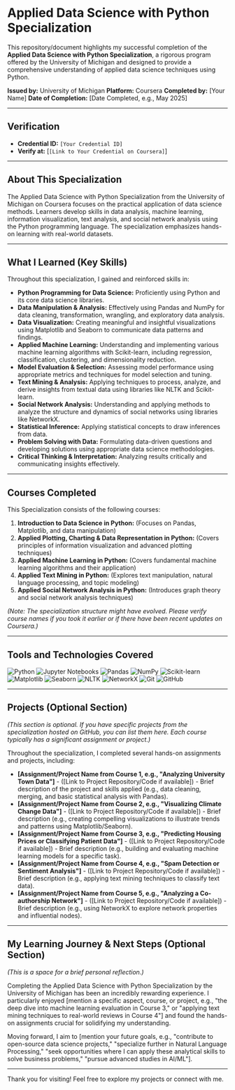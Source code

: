 # Applied Data Science with Python Specialization

<p align="center">
  </p>

This repository/document highlights my successful completion of the **Applied Data Science with Python Specialization**, a rigorous program offered by the University of Michigan and designed to provide a comprehensive understanding of applied data science techniques using Python.

**Issued by:** University of Michigan
**Platform:** Coursera
**Completed by:** [Your Name]
**Date of Completion:** [Date Completed, e.g., May 2025]

---

## Verification

* **Credential ID:** `[Your Credential ID]`
* **Verify at:** [`[Link to Your Credential on Coursera]`]

---

## About This Specialization

The Applied Data Science with Python Specialization from the University of Michigan on Coursera focuses on the practical application of data science methods. Learners develop skills in data analysis, machine learning, information visualization, text analysis, and social network analysis using the Python programming language. The specialization emphasizes hands-on learning with real-world datasets.

---

## What I Learned (Key Skills)

Throughout this specialization, I gained and reinforced skills in:

* **Python Programming for Data Science:** Proficiently using Python and its core data science libraries.
* **Data Manipulation & Analysis:** Effectively using Pandas and NumPy for data cleaning, transformation, wrangling, and exploratory data analysis.
* **Data Visualization:** Creating meaningful and insightful visualizations using Matplotlib and Seaborn to communicate data patterns and findings.
* **Applied Machine Learning:** Understanding and implementing various machine learning algorithms with Scikit-learn, including regression, classification, clustering, and dimensionality reduction.
* **Model Evaluation & Selection:** Assessing model performance using appropriate metrics and techniques for model selection and tuning.
* **Text Mining & Analysis:** Applying techniques to process, analyze, and derive insights from textual data using libraries like NLTK and Scikit-learn.
* **Social Network Analysis:** Understanding and applying methods to analyze the structure and dynamics of social networks using libraries like NetworkX.
* **Statistical Inference:** Applying statistical concepts to draw inferences from data.
* **Problem Solving with Data:** Formulating data-driven questions and developing solutions using appropriate data science methodologies.
* **Critical Thinking & Interpretation:** Analyzing results critically and communicating insights effectively.

---

## Courses Completed

This Specialization consists of the following courses:

1.  **Introduction to Data Science in Python:** (Focuses on Pandas, Matplotlib, and data manipulation)
2.  **Applied Plotting, Charting & Data Representation in Python:** (Covers principles of information visualization and advanced plotting techniques)
3.  **Applied Machine Learning in Python:** (Covers fundamental machine learning algorithms and their application)
4.  **Applied Text Mining in Python:** (Explores text manipulation, natural language processing, and topic modeling)
5.  **Applied Social Network Analysis in Python:** (Introduces graph theory and social network analysis techniques)

*(Note: The specialization structure might have evolved. Please verify course names if you took it earlier or if there have been recent updates on Coursera.)*

---

## Tools and Technologies Covered

<p align="left">
  <img src="https://img.shields.io/badge/Python-3776AB?style=for-the-badge&logo=python&logoColor=white" alt="Python"/>
  <img src="https://img.shields.io/badge/Jupyter-F37626?style=for-the-badge&logo=Jupyter&logoColor=white" alt="Jupyter Notebooks"/>
  <img src="https://img.shields.io/badge/pandas-150458?style=for-the-badge&logo=pandas&logoColor=white" alt="Pandas"/>
  <img src="https://img.shields.io/badge/NumPy-013243?style=for-the-badge&logo=numpy&logoColor=white" alt="NumPy"/>
  <img src="https://img.shields.io/badge/scikit--learn-F7931E?style=for-the-badge&logo=scikit-learn&logoColor=white" alt="Scikit-learn"/>
  <img src="https://img.shields.io/badge/Matplotlib-11557c?style=for-the-badge&logo=Matplotlib&logoColor=white" alt="Matplotlib"/>
  <img src="https://img.shields.io/badge/Seaborn-1f77b4?style=for-the-badge&logo=seaborn&logoColor=white" alt="Seaborn"/>
  <img src="https://img.shields.io/badge/NLTK-3776AB?style=for-the-badge&logo=nltk&logoColor=white" alt="NLTK"/>
  <img src="https://img.shields.io/badge/NetworkX-007CC7?style=for-the-badge&logo=networkx&logoColor=white" alt="NetworkX"/>
  <img src="https://img.shields.io/badge/Git-F05032?style=for-the-badge&logo=git&logoColor=white" alt="Git"/>
  <img src="https://img.shields.io/badge/GitHub-181717?style=for-the-badge&logo=github&logoColor=white" alt="GitHub"/>
</p>

---

## Projects (Optional Section)

*(This section is optional. If you have specific projects from the specialization hosted on GitHub, you can list them here. Each course typically has a significant assignment or project.)*

Throughout the specialization, I completed several hands-on assignments and projects, including:

* **[Assignment/Project Name from Course 1, e.g., "Analyzing University Town Data"]** - ([Link to Project Repository/Code if available]) - Brief description of the project and skills applied (e.g., data cleaning, merging, and basic statistical analysis with Pandas).
* **[Assignment/Project Name from Course 2, e.g., "Visualizing Climate Change Data"]** - ([Link to Project Repository/Code if available]) - Brief description (e.g., creating compelling visualizations to illustrate trends and patterns using Matplotlib/Seaborn).
* **[Assignment/Project Name from Course 3, e.g., "Predicting Housing Prices or Classifying Patient Data"]** - ([Link to Project Repository/Code if available]) - Brief description (e.g., building and evaluating machine learning models for a specific task).
* **[Assignment/Project Name from Course 4, e.g., "Spam Detection or Sentiment Analysis"]** - ([Link to Project Repository/Code if available]) - Brief description (e.g., applying text mining techniques to classify text data).
* **[Assignment/Project Name from Course 5, e.g., "Analyzing a Co-authorship Network"]** - ([Link to Project Repository/Code if available]) - Brief description (e.g., using NetworkX to explore network properties and influential nodes).

---

## My Learning Journey & Next Steps (Optional Section)

*(This is a space for a brief personal reflection.)*

Completing the Applied Data Science with Python Specialization by the University of Michigan has been an incredibly rewarding experience. I particularly enjoyed [mention a specific aspect, course, or project, e.g., "the deep dive into machine learning evaluation in Course 3," or "applying text mining techniques to real-world reviews in Course 4"] and found the hands-on assignments crucial for solidifying my understanding.

Moving forward, I aim to [mention your future goals, e.g., "contribute to open-source data science projects," "specialize further in Natural Language Processing," "seek opportunities where I can apply these analytical skills to solve business problems," "pursue advanced studies in AI/ML"].

---

Thank you for visiting! Feel free to explore my projects or connect with me.
